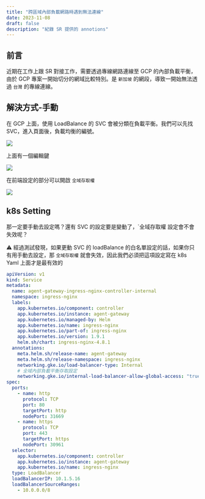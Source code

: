 ```yaml
---
title: "跨區域內部負載網路時遇到無法連線"
date: 2023-11-08
draft: false
description: "紀錄 SR 提供的 annotions"
---
```


## 前言
近期在工作上跟 SR 對接工作，需要透過專線網路連線至 GCP 的內部負載平衡，由於 GCP 專案一開始切分的網域比較特別。是 `新加坡` 的網段，導致一開始無法透過 `台灣` 的專線連線。

## 解決方式-手動
在 GCP 上面，使用 LoadBalance 的 SVC 會被分類在負載平衡。我們可以先找 SVC，進入頁面後，負載均衡的編號。

![](/img/k8s/journals/svc-id.png)

上面有一個編輯鍵

![](/img/k8s/journals/svc-id-1.png)

在前端設定的部分可以開啟 `全域存取權`

![](/img/k8s/journals/svc-id-2.png)

## k8s Setting

那一定要手動去設定嗎？還有 SVC 的設定要是變動了，`全域存取權 設定會不會失效呢？

:warning: 經過測試發現，如果更動 SVC 的 loadBalance 的白名單設定的話，如果你只有用手動去設定，那 `全域存取權` 就會失效，因此我們必須把這項設定寫在 k8s Yaml 上面才是最有效的

```yaml
apiVersion: v1
kind: Service
metadata:
  name: agent-gateway-ingress-nginx-controller-internal
  namespace: ingress-nginx
  labels:
    app.kubernetes.io/component: controller
    app.kubernetes.io/instance: agent-gateway
    app.kubernetes.io/managed-by: Helm
    app.kubernetes.io/name: ingress-nginx
    app.kubernetes.io/part-of: ingress-nginx
    app.kubernetes.io/version: 1.9.1
    helm.sh/chart: ingress-nginx-4.8.1
  annotations:
    meta.helm.sh/release-name: agent-gateway
    meta.helm.sh/release-namespace: ingress-nginx
    networking.gke.io/load-balancer-type: Internal
    # 全域內部負載平衡存取設定
    networking.gke.io/internal-load-balancer-allow-global-access: "true"
spec:
  ports:
    - name: http
      protocol: TCP
      port: 80
      targetPort: http
      nodePort: 31669
    - name: https
      protocol: TCP
      port: 443
      targetPort: https
      nodePort: 30961
  selector:
    app.kubernetes.io/component: controller
    app.kubernetes.io/instance: agent-gateway
    app.kubernetes.io/name: ingress-nginx
  type: LoadBalancer
  loadBalancerIP: 10.1.5.16
  loadBalancerSourceRanges:
    - 10.0.0.0/8
```
